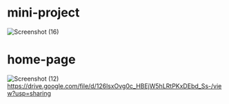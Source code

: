 # mini-project
![Screenshot (16)](https://user-images.githubusercontent.com/89683890/140782937-4202fcd4-c714-4b30-ad15-72ebbf496641.png)
# home-page
![Screenshot (12)](https://user-images.githubusercontent.com/89683890/140783036-9224b6ed-14e7-4ad7-abc9-bb7701c96490.png)
https://drive.google.com/file/d/126lsxOvg0c_HBEjW5hLRtPKxDEbd_Ss-/view?usp=sharing
